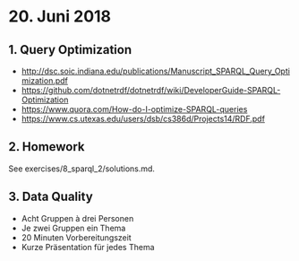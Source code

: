 # 20. Juni 2018

## 1. Query Optimization

* http://dsc.soic.indiana.edu/publications/Manuscript_SPARQL_Query_Optimization.pdf
* https://github.com/dotnetrdf/dotnetrdf/wiki/DeveloperGuide-SPARQL-Optimization
* https://www.quora.com/How-do-I-optimize-SPARQL-queries
* https://www.cs.utexas.edu/users/dsb/cs386d/Projects14/RDF.pdf

## 2. Homework

See exercises/8_sparql_2/solutions.md.

## 3. Data Quality

* Acht Gruppen à drei Personen
* Je zwei Gruppen ein Thema
* 20 Minuten Vorbereitungszeit
* Kurze Präsentation für jedes Thema
